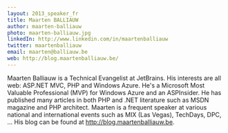 ```yaml
---
layout: 2013_speaker_fr
title: Maarten BALLIAUW
author: maarten-balliauw
photo: maarten-balliauw.jpg
linkedIn: http://www.linkedin.com/in/maartenballiauw
twitter: maartenballiauw
email: maarten@balliauw.be
web: http://blog.maartenballiauw.be/
---
```


Maarten Balliauw is a Technical Evangelist at JetBrains. His interests are all web: ASP.NET MVC, PHP and Windows Azure. He's a Microsoft Most Valuable Professional (MVP) for Windows Azure and an ASPInsider. He has published many articles in both PHP and .NET literature such as MSDN magazine and PHP architect. Maarten is a frequent speaker at various national and international events such as MIX (Las Vegas), TechDays, DPC, ... His blog can be found at http://blog.maartenballiauw.be.